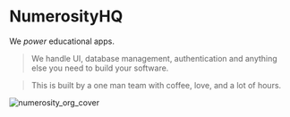# NumerosityHQ
We *power* educational apps. 
> We handle UI, database management, authentication and anything else you need to build your software.

> This is built by a one man team with coffee, love, and a lot of hours.
> 
![numerosity_org_cover](https://github.com/user-attachments/assets/e23774b5-463b-436c-8b02-a89d8fd60598)
